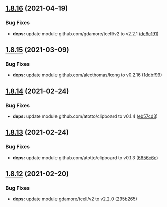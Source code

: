 ## [1.8.16](https://github.com/dds/aoc2019/compare/v1.8.15...v1.8.16) (2021-04-19)


### Bug Fixes

* **deps:** update module github.com/gdamore/tcell/v2 to v2.2.1 ([dc6c191](https://github.com/dds/aoc2019/commit/dc6c191a02ef1044b645d88a5fc9866aaa866e40))



## [1.8.15](https://github.com/dds/aoc2019/compare/v1.8.14...v1.8.15) (2021-03-09)


### Bug Fixes

* **deps:** update module github.com/alecthomas/kong to v0.2.16 ([1ddbf99](https://github.com/dds/aoc2019/commit/1ddbf991c5a98daac6bedd155e16f5c4a037559f))



## [1.8.14](https://github.com/dds/aoc2019/compare/v1.8.13...v1.8.14) (2021-02-24)


### Bug Fixes

* **deps:** update module github.com/atotto/clipboard to v0.1.4 ([eb57cd3](https://github.com/dds/aoc2019/commit/eb57cd30ba04e123105b2ce56ec689e4d0642c32))



## [1.8.13](https://github.com/dds/aoc2019/compare/v1.8.12...v1.8.13) (2021-02-24)


### Bug Fixes

* **deps:** update module github.com/atotto/clipboard to v0.1.3 ([6656c6c](https://github.com/dds/aoc2019/commit/6656c6c66bce92c9040b6848ee8d822aef194e10))



## [1.8.12](https://github.com/dds/aoc2019/compare/v1.8.11...v1.8.12) (2021-02-20)


### Bug Fixes

* **deps:** update module gdamore/tcell/v2 to v2.2.0 ([295b265](https://github.com/dds/aoc2019/commit/295b2659218ce6620828e88132f1aa785dd3d552))



